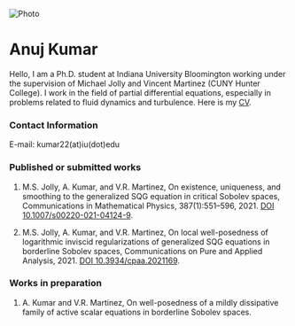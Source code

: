 ![Photo](https://user-images.githubusercontent.com/91158073/143276060-a6416dab-a834-4471-b7e5-425d0fa62f0d.jpg)

# Anuj Kumar
Hello, I am a Ph.D. student at Indiana University Bloomington working under the supervision of Michael Jolly and Vincent Martinez (CUNY Hunter College). I work in the field of partial differential equations, especially in problems related to fluid dynamics and turbulence. Here is my [CV](CV.pdf).

### Contact Information
E-mail: kumar22(at)iu(dot)edu

### Published or submitted works
1. M.S. Jolly, A. Kumar, and V.R. Martinez,  On existence, uniqueness, and smoothing
to the generalized SQG equation in critical Sobolev spaces, Communications in Mathematical 
Physics, 387(1):551–596, 2021. [DOI 10.1007/s00220-021-04124-9](https://link.springer.com/content/pdf/10.1007/s00220-021-04124-9.pdf).

2. M.S. Jolly, A. Kumar, and V.R. Martinez, On local well-posedness of logarithmic
inviscid regularizations of generalized SQG equations in borderline Sobolev spaces,
Communications on Pure and Applied Analysis, 2021. [DOI 10.3934/cpaa.2021169](https://www.aimsciences.org/article/doi/10.3934/cpaa.2021169).

### Works in preparation
1. A. Kumar and V.R. Martinez, On well-posedness of a mildly dissipative family
of active scalar equations in borderline Sobolev spaces.



